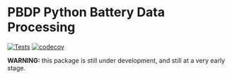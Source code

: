 # PBDP Python Battery Data Processing

[![Tests](https://github.com/paramm-team/data_processing/actions/workflows/test_on_push.yml/badge.svg)](https://github.com/paramm-team/data_processing/actions/workflows/test_on_push.yml/badge.svg)
[![codecov](https://codecov.io/gh/paramm-team/data_processing/graph/badge.svg?token=7Xmov38bCi)](https://codecov.io/gh/paramm-team/data_processing)

**WARNING:** this package is still under development, and still at a very early stage.
